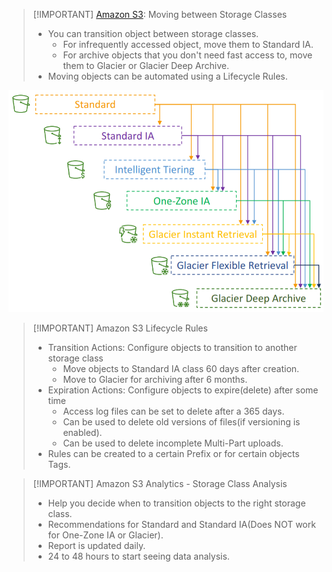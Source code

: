 
> [!IMPORTANT] [Amazon S3](AWS/Cloud%20Practitioner%20(CLF-C02)/05-Storage%20and%20Databases/01-Amazon%20Simple%20Storage%20Service(S3).md): Moving between Storage Classes
> - You can transition object between storage classes.
> 	- For infrequently accessed object, move them to Standard IA.
> 	- For archive objects that you don't need fast access to, move them to Glacier or Glacier Deep Archive.
> - Moving objects can be automated using a Lifecycle Rules.

![](AWS/AWS%20Solutions%20Architect%20Associate%20Certification%20SAA-C03/img/Pasted%20image%2020241203103038.png)



> [!IMPORTANT] Amazon S3 Lifecycle Rules
> - Transition Actions: Configure objects to transition to another storage class
> 	- Move objects to Standard IA class 60 days after creation.
> 	- Move to Glacier for archiving after 6 months.
> - Expiration Actions: Configure objects to expire(delete) after some time
> 	- Access log files can be set to delete after a 365 days.
> 	- Can be used to delete old versions of files(if versioning is enabled).
> 	- Can be used to delete incomplete Multi-Part uploads.
> - Rules can be created to a certain Prefix or for certain objects Tags.


> [!IMPORTANT] Amazon S3 Analytics - Storage Class Analysis
> - Help you decide when to transition objects to the right storage class.
> - Recommendations for Standard and Standard IA(Does NOT work for One-Zone IA or Glacier).
> - Report is updated daily.
> - 24 to 48 hours to start seeing data analysis.
